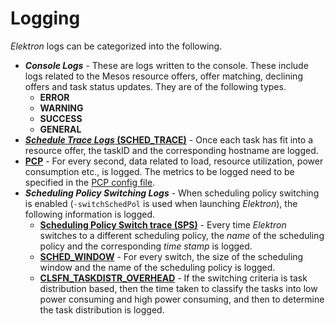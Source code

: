 # Logging

_Elektron_ logs can be categorized into the following.
* _**Console Logs**_ - These are logs written to the console. These include logs related to the Mesos resource offers, offer matching, declining offers and task status updates. They are of the following types.
    * **ERROR**
    * **WARNING**
    * **SUCCESS**
    * **GENERAL**
* [**_Schedule Trace Logs_ (SCHED\_TRACE)**](data/ScheduledTrace.md) - Once each task has fit into a resource offer, the taskID and the corresponding hostname are logged.
* [**PCP**](data/PCP.md) - For every second, data related to load, resource utilization, power consumption etc., is logged. The metrics to be logged need to be specified in the [PCP config file](../config).
* _**Scheduling Policy Switching Logs**_ - When scheduling policy switching is enabled (`-switchSchedPol` is used when launching _Elektron_), the following information is logged.
    * [**Scheduling Policy Switch trace (SPS)**](data/withSpsEnabled/SchedulingPolicySwitchTrace.md) - Every time _Elektron_ switches to a different scheduling policy, the _name_ of the scheduling policy and the corresponding _time stamp_ is logged.<br>
    * [**SCHED_WINDOW**](data/withSpsEnabled/SchedulingWindow.md) - For every switch, the size of the scheduling window and the name of the scheduling policy is logged.
    * [**CLSFN_TASKDISTR_OVERHEAD**](data/withSpsEnabled/TaskClassificationOverhead.md) - If the switching criteria is task distribution based, then the time taken to classify the tasks into low power consuming and high power consuming, and then to determine the task distribution is logged.
